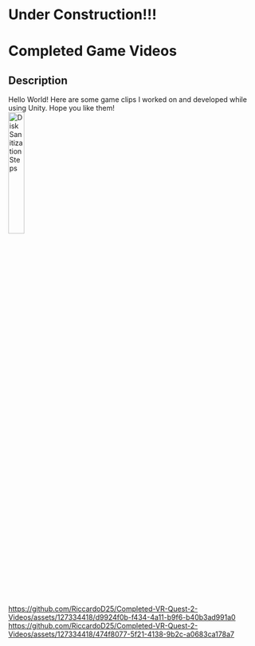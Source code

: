# Under Construction!!!
<h1>Completed Game Videos</h1>

<h2>Description</h2>
Hello World! Here are some game clips I worked on and developed while using Unity. Hope you like them!
<br />
<img src="https://imgur.com/ZS6Oj7x.png" height="25%" width="25%" alt="Disk Sanitization Steps"/>
<br />

https://github.com/RiccardoD25/Completed-VR-Quest-2-Videos/assets/127334418/d9924f0b-f434-4a11-b9f6-b40b3ad991a0
https://github.com/RiccardoD25/Completed-VR-Quest-2-Videos/assets/127334418/474f8077-5f21-4138-9b2c-a0683ca178a7
